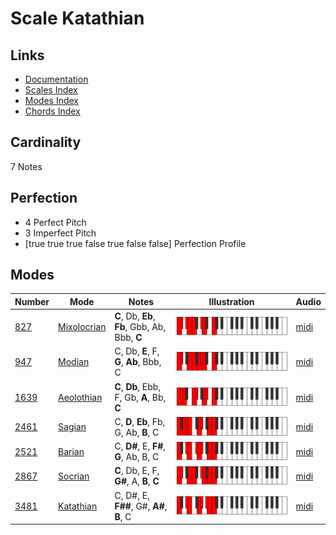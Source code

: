 # Scale Katathian

## Links

- [Documentation](README.md)
- [Scales Index](Scales.md)
- [Modes Index](Modes.md)
- [Chords Index](Chords.md)

## Cardinality

7 Notes

## Perfection

- 4 Perfect Pitch
- 3 Imperfect Pitch
- [true true true false true false false] Perfection Profile

## Modes

| Number | Mode | Notes | Illustration | Audio |
|--------|------|-------|--------------|-------|
| [827](https://ianring.com/musictheory/scales/827) | [Mixolocrian](ModeMixolocrian.md) | **C**, Db, **Eb**, **Fb**, Gbb, Ab, Bbb, **C** | ![CNaturalMixolocrian](ModeCNaturalMixolocrian.png) | [midi](https://github.com/edipermadi/music/blob/main/docs/ModeCNaturalMixolocrian.mid?raw=true) | 
| [947](https://ianring.com/musictheory/scales/947) | [Modian](ModeModian.md) | C, Db, **E**, F, **G**, **Ab**, Bbb, C | ![CNaturalModian](ModeCNaturalModian.png) | [midi](https://github.com/edipermadi/music/blob/main/docs/ModeCNaturalModian.mid?raw=true) | 
| [1639](https://ianring.com/musictheory/scales/1639) | [Aeolothian](ModeAeolothian.md) | **C**, **Db**, Ebb, F, Gb, **A**, Bb, **C** | ![CNaturalAeolothian](ModeCNaturalAeolothian.png) | [midi](https://github.com/edipermadi/music/blob/main/docs/ModeCNaturalAeolothian.mid?raw=true) | 
| [2461](https://ianring.com/musictheory/scales/2461) | [Sagian](ModeSagian.md) | C, **D**, **Eb**, Fb, G, Ab, **B**, C | ![CNaturalSagian](ModeCNaturalSagian.png) | [midi](https://github.com/edipermadi/music/blob/main/docs/ModeCNaturalSagian.mid?raw=true) | 
| [2521](https://ianring.com/musictheory/scales/2521) | [Barian](ModeBarian.md) | C, **D#**, E, **F#**, **G**, Ab, B, C | ![CNaturalBarian](ModeCNaturalBarian.png) | [midi](https://github.com/edipermadi/music/blob/main/docs/ModeCNaturalBarian.mid?raw=true) | 
| [2867](https://ianring.com/musictheory/scales/2867) | [Socrian](ModeSocrian.md) | **C**, Db, E, F, **G#**, A, **B**, **C** | ![CNaturalSocrian](ModeCNaturalSocrian.png) | [midi](https://github.com/edipermadi/music/blob/main/docs/ModeCNaturalSocrian.mid?raw=true) | 
| [3481](https://ianring.com/musictheory/scales/3481) | [Katathian](ModeKatathian.md) | C, D#, E, **F##**, G#, **A#**, **B**, C | ![CNaturalKatathian](ModeCNaturalKatathian.png) | [midi](https://github.com/edipermadi/music/blob/main/docs/ModeCNaturalKatathian.mid?raw=true) | 
